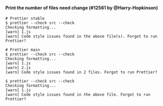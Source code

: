 #### Print the number of files need change (#12561 by @Harry-Hopkinson)

```console
# Prettier stable
$ prettier --check src --check
Checking formatting...
[warn] 1.js
[warn] Code style issues found in the above file(s). Forgot to run Prettier?

# Prettier main
$ prettier --check src --check
Checking formatting...
[warn] 1.js
[warn] 2.js
[warn] Code style issues found in 2 files. Forgot to run Prettier?

$ prettier --check src --check
Checking formatting...
[warn] 1.js
[warn] Code style issues found in the above file. Forgot to run Prettier?
```
